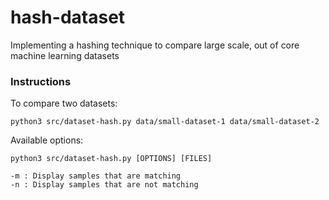 # hash-dataset
Implementing a hashing technique to compare large scale, out of core machine learning datasets

### Instructions

To compare two datasets: 

```
python3 src/dataset-hash.py data/small-dataset-1 data/small-dataset-2
```

Available options: 

```
python3 src/dataset-hash.py [OPTIONS] [FILES]

-m : Display samples that are matching
-n : Display samples that are not matching
```
